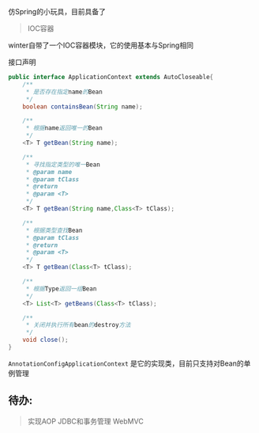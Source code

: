 仿Spring的小玩具，目前具备了

> IOC容器

winter自带了一个IOC容器模块，它的使用基本与Spring相同

接口声明

``` java
public interface ApplicationContext extends AutoCloseable{
    /**
     * 是否存在指定name的Bean
     */
    boolean containsBean(String name);

    /**
     * 根据name返回唯一的Bean
     */
    <T> T getBean(String name);

    /**
     * 寻找指定类型的唯一Bean
     * @param name
     * @param tClass
     * @return
     * @param <T>
     */
    <T> T getBean(String name,Class<T> tClass);

    /**
     * 根据类型查找Bean
     * @param tClass
     * @return
     * @param <T>
     */
    <T> T getBean(Class<T> tClass);

    /**
     * 根据Type返回一组Bean
     */
    <T> List<T> getBeans(Class<T> tClass);

    /**
     * 关闭并执行所有bean的destroy方法
     */
    void close();
}
```

`AnnotationConfigApplicationContext` 是它的实现类，目前只支持对Bean的单例管理

## 待办:

> 实现AOP
JDBC和事务管理
WebMVC


